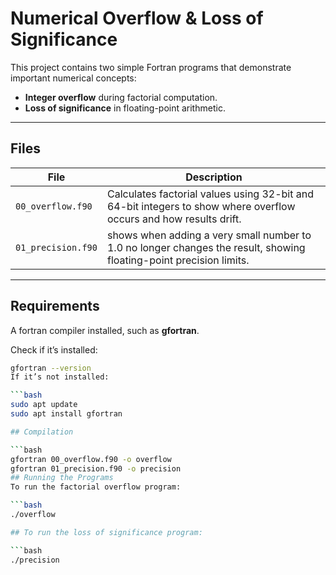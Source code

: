 # Numerical Overflow & Loss of Significance

This project contains two simple Fortran programs that demonstrate important numerical concepts:
- **Integer overflow** during factorial computation.
- **Loss of significance** in floating-point arithmetic.

---

## Files

| File | Description |
|------|--------------|
| `00_overflow.f90` | Calculates factorial values using 32-bit and 64-bit integers to show where overflow occurs and how results drift. |
| `01_precision.f90` | shows when adding a very small number to 1.0 no longer changes the result, showing floating-point precision limits. |

---

## Requirements

A fortran compiler installed, such as **gfortran**.

Check if it’s installed:

```bash (tested in linux ubuntu version 24.05 LTS)
gfortran --version
If it’s not installed:

```bash
sudo apt update
sudo apt install gfortran

## Compilation

```bash
gfortran 00_overflow.f90 -o overflow
gfortran 01_precision.f90 -o precision
## Running the Programs
To run the factorial overflow program:

```bash
./overflow

## To run the loss of significance program:

```bash
./precision
